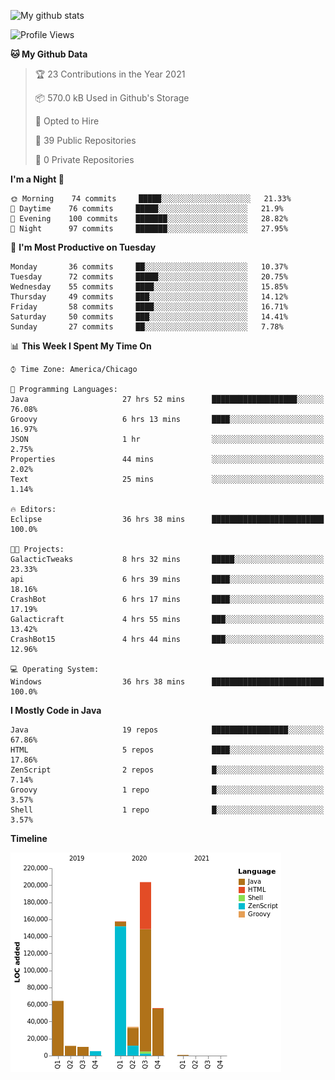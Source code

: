 ![My github stats](https://github-readme-stats.vercel.app/api?username=romvoid95&theme=gruvbox&include_all_commits=true&show_icons=true")

<!--START_SECTION:waka-->
![Profile Views](http://img.shields.io/badge/Profile%20Views-1-blue)

**🐱 My Github Data** 

> 🏆 23 Contributions in the Year 2021
 > 
> 📦 570.0 kB Used in Github's Storage 
 > 
> 💼 Opted to Hire
 > 
> 📜 39 Public Repositories 
 > 
> 🔑 0 Private Repositories  
 > 
**I'm a Night 🦉** 

```text
🌞 Morning    74 commits     █████░░░░░░░░░░░░░░░░░░░░   21.33% 
🌆 Daytime    76 commits     █████░░░░░░░░░░░░░░░░░░░░   21.9% 
🌃 Evening    100 commits    ███████░░░░░░░░░░░░░░░░░░   28.82% 
🌙 Night      97 commits     ███████░░░░░░░░░░░░░░░░░░   27.95%

```
📅 **I'm Most Productive on Tuesday** 

```text
Monday       36 commits     ██░░░░░░░░░░░░░░░░░░░░░░░   10.37% 
Tuesday      72 commits     █████░░░░░░░░░░░░░░░░░░░░   20.75% 
Wednesday    55 commits     ████░░░░░░░░░░░░░░░░░░░░░   15.85% 
Thursday     49 commits     ███░░░░░░░░░░░░░░░░░░░░░░   14.12% 
Friday       58 commits     ████░░░░░░░░░░░░░░░░░░░░░   16.71% 
Saturday     50 commits     ███░░░░░░░░░░░░░░░░░░░░░░   14.41% 
Sunday       27 commits     ██░░░░░░░░░░░░░░░░░░░░░░░   7.78%

```


📊 **This Week I Spent My Time On** 

```text
⌚︎ Time Zone: America/Chicago

💬 Programming Languages: 
Java                     27 hrs 52 mins      ███████████████████░░░░░░   76.08% 
Groovy                   6 hrs 13 mins       ████░░░░░░░░░░░░░░░░░░░░░   16.97% 
JSON                     1 hr                ░░░░░░░░░░░░░░░░░░░░░░░░░   2.75% 
Properties               44 mins             ░░░░░░░░░░░░░░░░░░░░░░░░░   2.02% 
Text                     25 mins             ░░░░░░░░░░░░░░░░░░░░░░░░░   1.14%

🔥 Editors: 
Eclipse                  36 hrs 38 mins      █████████████████████████   100.0%

🐱‍💻 Projects: 
GalacticTweaks           8 hrs 32 mins       █████░░░░░░░░░░░░░░░░░░░░   23.33% 
api                      6 hrs 39 mins       ████░░░░░░░░░░░░░░░░░░░░░   18.16% 
CrashBot                 6 hrs 17 mins       ████░░░░░░░░░░░░░░░░░░░░░   17.19% 
Galacticraft             4 hrs 55 mins       ███░░░░░░░░░░░░░░░░░░░░░░   13.42% 
CrashBot15               4 hrs 44 mins       ███░░░░░░░░░░░░░░░░░░░░░░   12.96%

💻 Operating System: 
Windows                  36 hrs 38 mins      █████████████████████████   100.0%

```

**I Mostly Code in Java** 

```text
Java                     19 repos            █████████████████░░░░░░░░   67.86% 
HTML                     5 repos             ████░░░░░░░░░░░░░░░░░░░░░   17.86% 
ZenScript                2 repos             █░░░░░░░░░░░░░░░░░░░░░░░░   7.14% 
Groovy                   1 repo              █░░░░░░░░░░░░░░░░░░░░░░░░   3.57% 
Shell                    1 repo              █░░░░░░░░░░░░░░░░░░░░░░░░   3.57%

```


**Timeline**

![Chart not found](https://raw.githubusercontent.com/ROMVoid95/ROMVoid95/master/charts/bar_graph.png) 


<!--END_SECTION:waka-->
